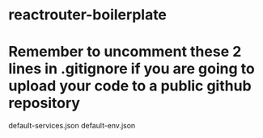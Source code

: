 # reactrouter-boilerplate

# Remember to uncomment these 2 lines in .gitignore if you are going to upload your code to a public github repository
default-services.json
default-env.json

